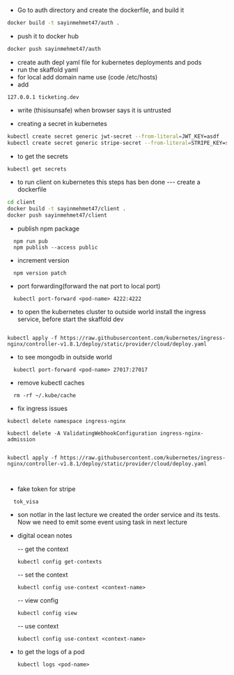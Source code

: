 - Go to auth directory and create the dockerfile, and build it

```bash
docker build -t sayinmehmet47/auth .
```

- push it to docker hub

```bash
docker push sayinmehmet47/auth
```

- create auth depl yaml file for kubernetes deployments and pods
- run the skaffold yaml
- for local add domain name use (code /etc/hosts)
- add

```code
127.0.0.1 ticketing.dev

```

- write (thisisunsafe) when browser says it is untrusted

- creating a secret in kubernetes

```bash
kubectl create secret generic jwt-secret --from-literal=JWT_KEY=asdf
kubectl create secret generic stripe-secret --from-literal=STRIPE_KEY=sk_tes
```

- to get the secrets

```bash
kubectl get secrets
```

- to run client on kubernetes this steps has ben done
  --- create a dockerfile

```bash
cd client
docker build -t sayinmehmet47/client .
docker push sayinmehmet47/client

```

- publish npm package

```code
  npm run pub
  npm publish --access public
```

- increment version

```code
  npm version patch
```

- port forwarding(forward the nat port to local port)

```code
  kubectl port-forward <pod-name> 4222:4222
```

- to open the kubernetes cluster to outside world install the ingress service, before start the skaffold dev

```code

kubectl apply -f https://raw.githubusercontent.com/kubernetes/ingress-nginx/controller-v1.8.1/deploy/static/provider/cloud/deploy.yaml
```

- to see mongodb in outside world

```code
  kubectl port-forward <pod-name> 27017:27017
```

- remove kubectl caches

```code
  rm -rf ~/.kube/cache
```

- fix ingress issues

```code
kubectl delete namespace ingress-nginx

kubectl delete -A ValidatingWebhookConfiguration ingress-nginx-admission


kubectl apply -f https://raw.githubusercontent.com/kubernetes/ingress-nginx/controller-v1.8.1/deploy/static/provider/cloud/deploy.yaml



```

- fake token for stripe

```code
  tok_visa
```

- son notlar
  in the last lecture we created the order service and its tests. Now we need to emit some event using task in next lecture

- digital ocean notes

  -- get the context

  ```code
  kubectl config get-contexts
  ```

  -- set the context

  ```code
  kubectl config use-context <context-name>
  ```

  -- view config

  ```code
  kubectl config view
  ```

  -- use context

  ```code
  kubectl config use-context <context-name>
  ```

- to get the logs of a pod

  ```code
  kubectl logs <pod-name>
  ```
